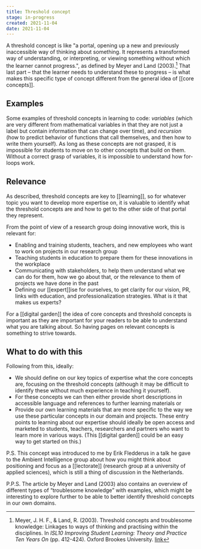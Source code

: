 ```yaml
---
title: Threshold concept
stage: in-progress
created: 2021-11-04
date: 2021-11-04
---
```


A threshold concept is like "a portal, opening up a new and previously inaccessible way of thinking about something. It represents a transformed way of understanding, or interpreting, or viewing something without which the learner cannot progress.", as defined by Meyer and Land (2003).[^1] That last part – that the learner needs to understand these to progress – is what makes this specific type of concept different from the general idea of [[core concepts]]. 

## Examples

Some examples of threshold concepts in learning to code: *variables* (which are very different from mathematical variables in that they are not just a label but contain information that can change over time), and *recursion* (how to predict behavior of functions that call themselves, and then how to write them yourself). As long as these concepts are not grasped, it is impossible for students to move on to other concepts that build on them. Without a correct grasp of variables, it is impossible to understand how for-loops work. 

## Relevance
As described, threshold concepts are key to [[learning]], so for whatever topic you want to develop more expertise on, it is valuable to identify what the threshold concepts are and how to get to the other side of that portal they represent. 

From the point of view of a research group doing innovative work, this is relevant for:
- Enabling and training students, teachers, and new employees who want to work on projects in our research group
- Teaching students in education to prepare them for these innovations in the workplace 
- Communicating with stakeholders, to help them understand what we can do for them, how we go about that, or the relevance to them of projects we have done in the past
- Defining our [[expert]]ise for ourselves, to get clarity for our vision, PR, links with education, and professionalization strategies. What is it that makes us experts?

For a [[digital garden]] the idea of core concepts and threshold concepts is important as they are important for your readers to be able to understand what you are talking about. So having pages on relevant concepts is something to strive towards.

## What to do with this
Following from this, ideally: 
- We should define on our key topics of expertise what the core concepts are, focusing on the threshold concepts (although it may be difficult to identify these without much experience in teaching it yourself). 
- For these concepts we can then either provide short descriptions in accessible language and references to further learning materials or 
- Provide our own learning materials that are more specific to the way we use these particular concepts in our domain and projects. These entry points to learning about our expertise should ideally be open access and marketed to students, teachers, researchers and partners who want to learn more in various ways. (This [[digital garden]] could be an easy way to get started on this.)

P.S. This concept was introduced to me by Erik Fledderus in a talk he gave to the Ambient Intelligence group about how you might think about positioning and focus as a [[lectorate]] (research group at a university of applied sciences), which is still a thing of discussion in the Netherlands.

P.P.S. The article by Meyer and Land (2003) also contains an overview of different types of “troublesome knowledge” with examples, which might be interesting to explore further to be able to better identify threshold concepts in our own domains.

[^1]: Meyer, J. H. F., & Land, R. (2003). Threshold concepts and troublesome knowledge: Linkages to ways of thinking and practising within the disciplines. In _ISL10 Improving Student Learning: Theory and Practice Ten Years On_ (pp. 412-424). Oxford Brookes University. [link](https://citeseerx.ist.psu.edu/viewdoc/download?doi=10.1.1.476.3389&rep=rep1&type=pdf) 